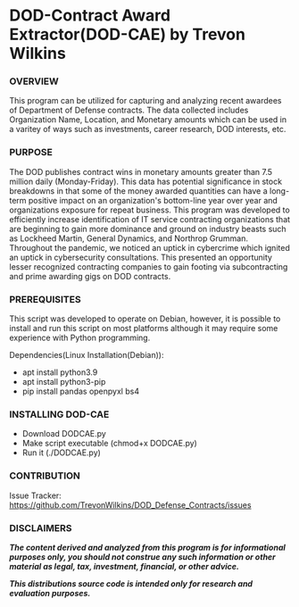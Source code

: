 # DOD-Contract Award Extractor(DOD-CAE) by Trevon Wilkins


### OVERVIEW

This program can be utilized for capturing and analyzing recent awardees of Department of Defense contracts. The data collected includes Organization Name, Location, and Monetary amounts which can be used in a varitey of ways such as investments, career research, DOD interests, etc.

### PURPOSE

The DOD publishes contract wins in monetary amounts greater than 7.5 million daily (Monday-Friday). This data has potential significance in stock breakdowns in that some of the money awarded quantities can have a long-term positive impact on an organization's bottom-line year over year and organizations exposure for repeat business. This program was developed to efficiently increase identification of IT service contracting organizations that are beginning to gain more dominance and ground on industry beasts such as Lockheed Martin, General Dynamics, and Northrop Grumman. Throughout the pandemic, we noticed an uptick in cybercrime which ignited an uptick in cybersecurity consultations. This presented an opportunity lesser recognized contracting companies to gain footing via subcontracting and prime awarding gigs on DOD contracts.

### PREREQUISITES

This script was developed to operate on Debian, however, it is possible to install and run this script on most platforms although it may require some experience with Python programming.

Dependencies(Linux Installation(Debian)):
- apt install python3.9
- apt install python3-pip
- pip install pandas openpyxl bs4

### INSTALLING DOD-CAE

- Download DODCAE.py
- Make script executable (chmod+x DODCAE.py)
- Run it (./DODCAE.py)

### CONTRIBUTION

Issue Tracker: https://github.com/TrevonWilkins/DOD_Defense_Contracts/issues

### DISCLAIMERS

***The content derived and analyzed from this program is for informational purposes only, you should not construe any such information or other material as legal, tax, investment, financial, or other advice.***

***This distributions source code is intended only for research and evaluation purposes.***
